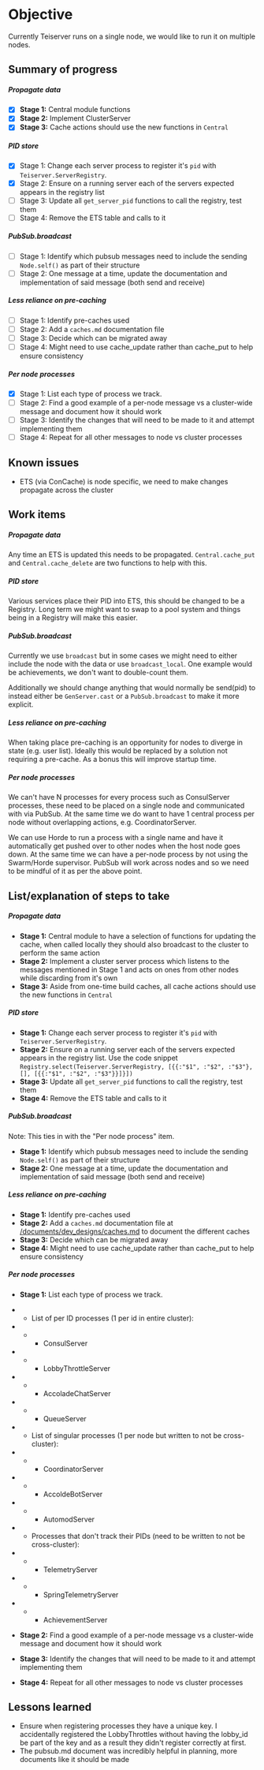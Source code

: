 # Objective
Currently Teiserver runs on a single node, we would like to run it on multiple nodes.

## Summary of progress
##### Propagate data
- [X] **Stage 1:** Central module functions
- [X] **Stage 2:** Implement ClusterServer
- [X] **Stage 3:** Cache actions should use the new functions in `Central`

##### PID store
- [X] Stage 1: Change each server process to register it's `pid` with `Teiserver.ServerRegistry`.
- [X] Stage 2: Ensure on a running server each of the servers expected appears in the registry list
- [ ] Stage 3: Update all `get_server_pid` functions to call the registry, test them
- [ ] Stage 4: Remove the ETS table and calls to it

##### PubSub.broadcast
- [ ] Stage 1: Identify which pubsub messages need to include the sending `Node.self()` as part of their structure
- [ ] Stage 2: One message at a time, update the documentation and implementation of said message (both send and receive)

##### Less reliance on pre-caching
- [ ] Stage 1: Identify pre-caches used
- [ ] Stage 2: Add a `caches.md` documentation file
- [ ] Stage 3: Decide which can be migrated away
- [ ] Stage 4: Might need to use cache_update rather than cache_put to help ensure consistency

##### Per node processes
- [X] Stage 1: List each type of process we track.
- [ ] Stage 2: Find a good example of a per-node message vs a cluster-wide message and document how it should work
- [ ] Stage 3: Identify the changes that will need to be made to it and attempt implementing them
- [ ] Stage 4: Repeat for all other messages to node vs cluster processes

## Known issues
- ETS (via ConCache) is node specific, we need to make changes propagate across the cluster

## Work items
##### Propagate data
Any time an ETS is updated this needs to be propagated. `Central.cache_put` and `Central.cache_delete` are two functions to help with this.

##### PID store
Various services place their PID into ETS, this should be changed to be a Registry. Long term we might want to swap to a pool system and things being in a Registry will make this easier.

##### PubSub.broadcast
Currently we use `broadcast` but in some cases we might need to either include the node with the data or use `broadcast_local`. One example would be achievements, we don't want to double-count them.

Additionally we should change anything that would normally be send(pid) to instead either be `GenServer.cast` or a `PubSub.broadcast` to make it more explicit.

##### Less reliance on pre-caching
When taking place pre-caching is an opportunity for nodes to diverge in state (e.g. user list). Ideally this would be replaced by a solution not requiring a pre-cache. As a bonus this will improve startup time.

##### Per node processes
We can't have N processes for every process such as ConsulServer processes, these need to be placed on a single node and communicated with via PubSub. At the same time we do want to have 1 central process per node without overlapping actions, e.g. CoordinatorServer.

We can use Horde to run a process with a single name and have it automatically get pushed over to other nodes when the host node goes down. At the same time we can have a per-node process by not using the Swarm/Horde supervisor. PubSub will work across nodes and so we need to be mindful of it as per the above point.

## List/explanation of steps to take
##### Propagate data
- **Stage 1:** Central module to have a selection of functions for updating the cache, when called locally they should also broadcast to the cluster to perform the same action
- **Stage 2:** Implement a cluster server process which listens to the messages mentioned in Stage 1 and acts on ones from other nodes while discarding from it's own
- **Stage 3:** Aside from one-time build caches, all cache actions should use the new functions in `Central`

##### PID store
- **Stage 1:** Change each server process to register it's `pid` with `Teiserver.ServerRegistry`.
- **Stage 2:** Ensure on a running server each of the servers expected appears in the registry list.
  Use the code snippet `Registry.select(Teiserver.ServerRegistry, [{{:"$1", :"$2", :"$3"}, [], [{{:"$1", :"$2", :"$3"}}]}])`
- **Stage 3:** Update all `get_server_pid` functions to call the registry, test them
- **Stage 4:** Remove the ETS table and calls to it

##### PubSub.broadcast
Note: This ties in with the "Per node process" item.
- **Stage 1:** Identify which pubsub messages need to include the sending `Node.self()` as part of their structure
- **Stage 2:** One message at a time, update the documentation and implementation of said message (both send and receive)

##### Less reliance on pre-caching
- **Stage 1:** Identify pre-caches used
- **Stage 2:** Add a `caches.md` documentation file at [/documents/dev_designs/caches.md](/documents/dev_designs/caches.md) to document the different caches
- **Stage 3:** Decide which can be migrated away
- **Stage 4:** Might need to use cache_update rather than cache_put to help ensure consistency

##### Per node processes
- **Stage 1:** List each type of process we track.

- - List of per ID processes (1 per id in entire cluster):
- - - ConsulServer
- - - LobbyThrottleServer
- - - AccoladeChatServer
- - - QueueServer
- - List of singular processes (1 per node but written to not be cross-cluster):
- - - CoordinatorServer
- - - AccoldeBotServer
- - - AutomodServer
- - Processes that don't track their PIDs (need to be written to not be cross-cluster):
- - - TelemetryServer
- - - SpringTelemetryServer
- - - AchievementServer

- **Stage 2:** Find a good example of a per-node message vs a cluster-wide message and document how it should work
- **Stage 3:** Identify the changes that will need to be made to it and attempt implementing them
- **Stage 4:** Repeat for all other messages to node vs cluster processes

## Lessons learned
- Ensure when registering processes they have a unique key. I accidentally registered the LobbyThrottles without having the lobby_id be part of the key and as a result they didn't register correctly at first.
- The pubsub.md document was incredibly helpful in planning, more documents like it should be made
